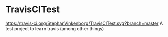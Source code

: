 # TravisCITest
https://travis-ci.org/StephanVinkenborg/TravisCITest.svg?branch=master
A test project to learn travis (among other things)
